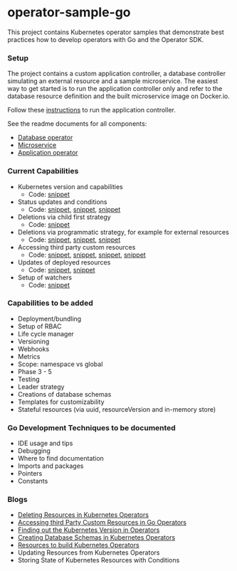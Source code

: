 # operator-sample-go

This project contains Kubernetes operator samples that demonstrate best practices how to develop operators with Go and the Operator SDK.

### Setup

The project contains a custom application controller, a database controller simulating an external resource and a sample microservice. The easiest way to get started is to run the application controller only and refer to the database resource definition and the built microservice image on Docker.io.

Follow these [instructions](operator-application/README.md#setup-and-usage) to run the application controller.

See the readme documents for all components:

* [Database operator](operator-application/README.md)
* [Microservice](simple-microservice/README.md)
* [Application operator](operator-application/README.md)

### Current Capabilities

* Kubernetes version and capabilities
    * Code: [snippet](https://github.com/nheidloff/operator-sample-go/blob/aa9fd15605a54f712e1233423236bd152940f238/operator-application/controllers/application_controller.go#L349)
* Status updates and conditions
    * Code: [snippet](https://github.com/nheidloff/operator-sample-go/blob/ca5a50763cf36d4d74786119573a4e4865d4a942/operator-application/controllers/application_controller.go#L564), [snippet](https://github.com/nheidloff/operator-sample-go/blob/ca5a50763cf36d4d74786119573a4e4865d4a942/operator-application/controllers/application_controller.go#L503), [snippet](https://github.com/nheidloff/operator-sample-go/blob/ca5a50763cf36d4d74786119573a4e4865d4a942/operator-application/controllers/application_controller.go#L240)
* Deletions via child first strategy
    * Code: [snippet](https://github.com/nheidloff/operator-sample-go/blob/aa9fd15605a54f712e1233423236bd152940f238/operator-application/controllers/application_controller.go#L266)
* Deletions via programmatic strategy, for example for external resources
    * Code: [snippet](https://github.com/nheidloff/operator-sample-go/blob/aa9fd15605a54f712e1233423236bd152940f238/operator-application/controllers/application_controller.go#L101), [snippet](https://github.com/nheidloff/operator-sample-go/blob/aa9fd15605a54f712e1233423236bd152940f238/operator-application/controllers/application_controller.go#L379), [snippet](https://github.com/nheidloff/operator-sample-go/blob/aa9fd15605a54f712e1233423236bd152940f238/operator-application/controllers/application_controller.go#L206)
* Accessing third party custom resources
    * Code: [snippet](https://github.com/nheidloff/operator-sample-go/blob/aa9fd15605a54f712e1233423236bd152940f238/operator-application/controllers/application_controller.go#L26), [snippet](https://github.com/nheidloff/operator-sample-go/blob/aa9fd15605a54f712e1233423236bd152940f238/operator-application/controllers/application_controller.go#L117), [snippet](https://github.com/nheidloff/operator-sample-go/blob/aa9fd15605a54f712e1233423236bd152940f238/operator-application/controllers/application_controller.go#L270), [snippet](https://github.com/nheidloff/operator-sample-go/blob/aa9fd15605a54f712e1233423236bd152940f238/operator-application/main.go#L31)
* Updates of deployed resources
    * Code: [snippet](https://github.com/nheidloff/operator-sample-go/blob/ca5a50763cf36d4d74786119573a4e4865d4a942/operator-application/controllers/application_controller.go#L194), [snippet](https://github.com/nheidloff/operator-sample-go/blob/ca5a50763cf36d4d74786119573a4e4865d4a942/operator-application/controllers/application_controller.go#L591)
* Setup of watchers
    * Code: [snippet](https://github.com/nheidloff/operator-sample-go/blob/aa9fd15605a54f712e1233423236bd152940f238/operator-application/controllers/application_controller.go#L218)

### Capabilities to be added

* Deployment/bundling
* Setup of RBAC
* Life cycle manager
* Versioning
* Webhooks
* Metrics
* Scope: namespace vs global
* Phase 3 - 5
* Testing
* Leader strategy
* Creations of database schemas
* Templates for customizability
* Stateful resources (via uuid, resourceVersion and in-memory store)

### Go Development Techniques to be documented

* IDE usage and tips
* Debugging
* Where to find documentation
* Imports and packages
* Pointers
* Constants

### Blogs

* [Deleting Resources in Kubernetes Operators](http://heidloff.net/article/deleting-resources-kubernetes-operators/)
* [Accessing third Party Custom Resources in Go Operators](http://heidloff.net/article/accessing-third-party-custom-resources-go-operators/)
* [Finding out the Kubernetes Version in Operators](http://heidloff.net/article/finding-kubernetes-version-capabilities-operators/)
* [Creating Database Schemas in Kubernetes Operators](http://heidloff.net/article/creating-database-schemas-kubernetes-operators/)
* [Resources to build Kubernetes Operators](http://heidloff.net/articles/resources-to-build-kubernetes-operators/)
* Updating Resources from Kubernetes Operators
* Storing State of Kubernetes Resources with Conditions